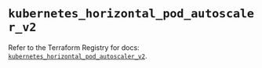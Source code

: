 # `kubernetes_horizontal_pod_autoscaler_v2`

Refer to the Terraform Registry for docs: [`kubernetes_horizontal_pod_autoscaler_v2`](https://registry.terraform.io/providers/hashicorp/kubernetes/2.31.0/docs/resources/horizontal_pod_autoscaler_v2).
